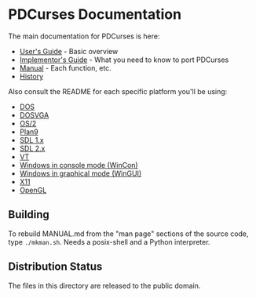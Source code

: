 PDCurses Documentation
======================

The main documentation for PDCurses is here:

- [User's Guide] - Basic overview
- [Implementor's Guide] - What you need to know to port PDCurses
- [Manual] - Each function, etc.
- [History]

Also consult the README for each specific platform you'll be using:

- [DOS]
- [DOSVGA]
- [OS/2]
- [Plan9]
- [SDL 1.x]
- [SDL 2.x]
- [VT]
- [Windows in console mode (WinCon)][wincon]
- [Windows in graphical mode (WinGUI)][wingui]
- [X11]
- [OpenGL]

Building
--------

To rebuild MANUAL.md from the "man page" sections of the source code,
type `./mkman.sh`. Needs a posix-shell and a Python interpreter.


Distribution Status
-------------------

The files in this directory are released to the public domain.

[User's Guide]: USERS.md
[Implementor's Guide]: IMPLEMNT.md
[Manual]: MANUAL.md
[History]: HISTORY.md
[DOS]: ../dos/README.md
[DOSVGA]: ../dosvga/README.md
[OS/2]: ../os2/README.md
[Plan9]: ../plan9/README.md
[SDL 1.x]: ../sdl1/README.md
[SDL 2.x]: ../sdl2/README.md
[VT]: ../vt/README.md
[wincon]: ../wincon/README.md
[wingui]: ../wingui/README.md
[X11]: ../x11/README.md
[OpenGL]: ../gl/README.md
